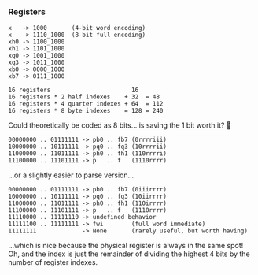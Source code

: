 ### Registers

```
x   -> 1000       (4-bit word encoding)
x   -> 1110_1000  (8-bit full encoding)
xh0 -> 1100_1000
xh1 -> 1101_1000
xq0 -> 1001_1000
xq3 -> 1011_1000
xb0 -> 0000_1000
xb7 -> 0111_1000
```

```
16 registers                       16
16 registers * 2 half indexes    + 32  = 48
16 registers * 4 quarter indexes + 64  = 112
16 registers * 8 byte indexes    = 128 = 240
```

Could theoretically be coded as 8 bits... is saving the 1 bit worth it? 🤔

```
00000000 .. 01111111 -> pb0 .. fb7 (0rrrriii)
10000000 .. 10111111 -> pq0 .. fq3 (10rrrrii)
11000000 .. 11011111 -> ph0 .. fh1 (110rrrri)
11100000 .. 11101111 -> p   .. f   (1110rrrr)
```

...or a slightly easier to parse version...

```
00000000 .. 01111111 -> pb0 .. fb7 (0iiirrrr)
10000000 .. 10111111 -> pq0 .. fq3 (10iirrrr)
11000000 .. 11011111 -> ph0 .. fh1 (110irrrr)
11100000 .. 11101111 -> p   .. f   (1110rrrr)
11110000 .. 11111110 -> undefined behavior
11111100 .. 11111111 -> fwi        (full word immediate)
11111111             -> None       (rarely useful, but worth having)
```

...which is nice because the physical register is always in the same spot! Oh, and the
index is just the remainder of dividing the highest 4 bits by the number of register
indexes.

